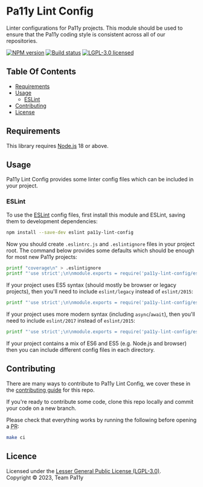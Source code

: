 
# Pa11y Lint Config

Linter configurations for Pa11y projects. This module should be used to ensure that the Pa11y coding style is consistent across all of our repositories.

[![NPM version][shield-npm]][info-npm]
[![Build status][shield-build]][info-build]
[![LGPL-3.0 licensed][shield-license]][info-license]


## Table Of Contents

- [Requirements](#requirements)
- [Usage](#usage)
  - [ESLint](#eslint)
- [Contributing](#contributing)
- [License](#license)


## Requirements

This library requires [Node.js] 18 or above.

## Usage

Pa11y Lint Config provides some linter config files which can be included in your project.

### ESLint

To use the [ESLint] config files, first install this module and ESLint, saving them to development dependencies:

```sh
npm install --save-dev eslint pa11y-lint-config
```

Now you should create `.eslintrc.js` and `.eslintignore` files in your project root. The command below provides some defaults which should be enough for most new Pa11y projects:

```sh
printf "coverage\n" > .eslintignore
printf "'use strict';\n\nmodule.exports = require('pa11y-lint-config/eslint/2015');\n" > .eslintrc.js
```

If your project uses ES5 syntax (should mostly be browser or legacy projects), then you'll need to include `eslint/legacy` instead of `eslint/2015`:

```sh
printf "'use strict';\n\nmodule.exports = require('pa11y-lint-config/eslint/legacy');\n" > .eslintrc.js
```

If your project uses more modern syntax (including `async`/`await`), then you'll need to include `eslint/2017` instead of `eslint/2015`:

```sh
printf "'use strict';\n\nmodule.exports = require('pa11y-lint-config/eslint/2017');\n" > .eslintrc.js
```

If your project contains a mix of ES6 and ES5 (e.g. Node.js and browser) then you can include different config files in each directory.

## Contributing

There are many ways to contribute to Pa11y Lint Config, we cover these in the [contributing guide](CONTRIBUTING.md) for this repo.

If you're ready to contribute some code, clone this repo locally and commit your code on a new branch.

Please check that everything works by running the following before opening a <abbr title="pull request">PR</abbr>:

```sh
make ci
```

## Licence

Licensed under the [Lesser General Public License (LGPL-3.0)](LICENSE).<br/>
Copyright &copy; 2023, Team Pa11y



[eslint]: http://eslint.org/
[issues]: https://github.com/pa11y/pa11y-lint-config/issues
[node.js]: https://nodejs.org/
[twitter]: https://twitter.com/pa11yorg

[info-license]: LICENSE
[info-npm]: https://www.npmjs.com/package/pa11y-ci
[info-build]: https://travis-ci.org/pa11y/pa11y-lint-config
[shield-license]: https://img.shields.io/badge/license-LGPL%203.0-blue.svg
[shield-npm]: https://img.shields.io/npm/v/pa11y-lint-config.svg
[shield-build]: https://img.shields.io/travis/pa11y/pa11y-lint-config/master.svg
